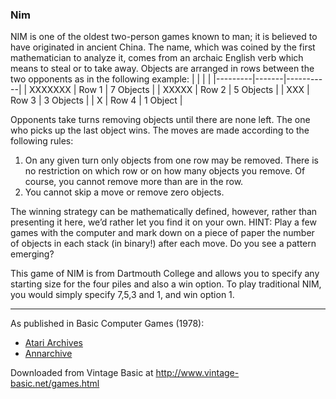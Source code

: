 ### Nim

NIM is one of the oldest two-person games known to man; it is believed to have originated in ancient China. The name, which was coined by the first mathematician to analyze it, comes from an archaic English verb which means to steal or to take away. Objects are arranged in rows between the two opponents as in the following example:
|         |       |           |
|---------|-------|-----------|
| XXXXXXX | Row 1 | 7 Objects |
| XXXXX   | Row 2 | 5 Objects |
| XXX     | Row 3 | 3 Objects |
| X       | Row 4 | 1 Object  |

Opponents take turns removing objects until there are none left. The one who picks up the last object wins. The moves are made according to the following rules:
1. On any given turn only objects from one row may be removed. There is no restriction on which row or on how many objects you remove. Of course, you cannot remove more than are in the row.
2. You cannot skip a move or remove zero objects.

The winning strategy can be mathematically defined, however, rather than presenting it here, we’d rather let you find it on your own. HINT: Play a few games with the computer and mark down on a piece of paper the number of objects in each stack (in binary!) after each move. Do you see a pattern emerging?

This game of NIM is from Dartmouth College and allows you to specify any starting size for the four piles and also a win option. To play traditional NIM, you would simply specify 7,5,3 and 1, and win option 1.

---

As published in Basic Computer Games (1978):
- [Atari Archives](https://www.atariarchives.org/basicgames/showpage.php?page=118)
- [Annarchive](https://annarchive.com/files/Basic_Computer_Games_Microcomputer_Edition.pdf#page=133)


Downloaded from Vintage Basic at
http://www.vintage-basic.net/games.html
